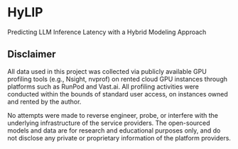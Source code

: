 # HyLIP
Predicting LLM Inference Latency with a Hybrid Modeling Approach


## Disclaimer
All data used in this project was collected via publicly available GPU profiling tools (e.g., Nsight, nvprof) on rented cloud GPU instances through platforms such as RunPod and Vast.ai. All profiling activities were conducted within the bounds of standard user access, on instances owned and rented by the author.

No attempts were made to reverse engineer, probe, or interfere with the underlying infrastructure of the service providers. The open-sourced models and data are for research and educational purposes only, and do not disclose any private or proprietary information of the platform providers.
